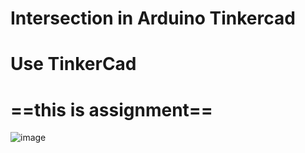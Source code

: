 # Intersection in Arduino Tinkercad
# Use TinkerCad
# ==this is assignment==
 
![image](https://user-images.githubusercontent.com/71638620/169690931-d29186b2-8806-4307-8d8d-dc2b1da374c6.png)
